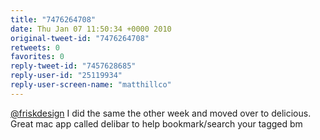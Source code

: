 ```yaml
---
title: "7476264708"
date: Thu Jan 07 11:50:34 +0000 2010
original-tweet-id: "7476264708"
retweets: 0
favorites: 0
reply-tweet-id: "7457628685"
reply-user-id: "25119934"
reply-user-screen-name: "matthillco"
---
```

<a href="https://twitter.com/friskdesign">@friskdesign</a> I did the same the other week and moved over to delicious. Great mac app called delibar to help bookmark/search your tagged bm
